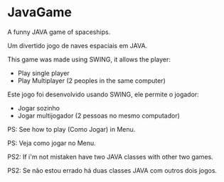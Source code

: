 # JavaGame
A funny JAVA game of spaceships.

Um divertido jogo de naves espaciais em JAVA.

This game was made using SWING, it allows the player:
  - Play single player
  - Play Multiplayer (2 peoples in the same computer)
 
Este jogo foi desenvolvido usando SWING, ele permite o jogador:
  - Jogar sozinho
  - Jogar multijogador (2 pessoas no mesmo computador)
  
PS: See how to play (Como Jogar) in Menu.

PS: Veja como jogar no Menu.

PS2: If i'm not mistaken have two JAVA classes with other two games.

PS2: Se não estou errado há duas classes JAVA com outros dois jogos.
